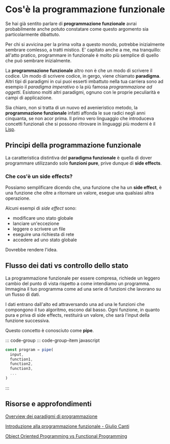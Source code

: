 # Cos'è la programmazione funzionale <Badge type="warning" text="WIP" vertical="middle" />

Se hai già sentito parlare di **programmazione funzionale** avrai probabilmente anche potuto constatare come questo argomento sia
particolarmente dibattuto.

Per chi si avvicina per la prima volta a questo mondo, potrebbe inizialmente sembrare comlesso, a tratti mistico. E' capitato anche a me, ma tranquillo: all'atto pratico, programmare in funzionale è molto più semplice di quello che può sembrare inizialmente.

La **programmazione funzionale** altro non è che un modo di scrivere il codice. Un modo di scrivere codice, in gergo, viene chiamato **paradigma**. Altri tipi di paradigmi in cui puoi esserti imbattuto nella tua carriera sono ad esempio il _paradigma imperativo_ o la più famosa _programmazione ad oggetti_. Esistono molti altri paradigmi, ognuno con le proprie peculiarità e campi di applicazione.

Sia chiaro, non si tratta di un nuovo ed avenieristico metodo, la **programmazione funzionale** infatti affonda le sue radici negli anni cinquanta, se non acor prima. Il primo vero linguaggio che introduceva concetti funzionali che si possono ritrovare in linguaggi più moderni è il [Lisp](https://lisp-lang.org/).

## Principi della programmazione funzionale

La caratteristica distintiva del **paradigma funzionale** è quella di dover programmare utilizzando solo **funzioni pure**, prive dunque di **side effects**.

### Che cos'è un side effects?

Possiamo semplificare dicendo che, una funzione che ha un **side effect**, è una funzione che oltre a ritornare un valore, esegue una qualsiasi altra operazione.

Alcuni esempi di _side effect_ sono:

- modificare uno stato globale
- lanciare un'eccezione
- leggere o scrivere un file
- eseguire una richiesta di rete
- accedere ad uno stato globale

Dovrebbe rendere l'idea.

## Flusso dei dati vs controllo dello stato

La programmazione funzionale per essere compresa, richiede un leggero cambio del punto di vista rispetto a come intendiamo un programma. Immagina il tuo programma come ad una serie di funzioni che lavorano su un flusso di dati.

I dati entrano dall'alto ed attraversando una ad una le funzioni che compongono il tuo algoritmo, escono dal basso. Ogni funzione, in quanto pura e priva di side effects, restituirà un valore, che sarà l'input della funzione successiva.

Questo concetto è conosciuto come **pipe**.

::: code-group
::: code-group-item javascript

```js
const program = pipe(
  input,
  function1,
  function2,
  function3,
  ...
)
```

:::

## Risorse e approfondimenti

[Overview dei paradigmi di programmazione](https://upload.wikimedia.org/wikipedia/commons/f/f7/Programming_paradigms.svg)

[Introduzione alla programmazione funzionale - Giulio Canti](https://github.com/gcanti/functional-programming)

[Object Oriented Programming vs Functional Programming](https://www.youtube.com/watch?v=wyABTfR9UTU)

